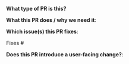 **What type of PR is this?**
<!--
Add one of the following kinds:
/kind bug
/kind cleanup
/kind documentation
/kind feature
/kind design
/kind gep

Optionally add one or more of the following kinds if applicable:
/kind api-change
/kind deprecation
/kind failing-test
/kind flake
/kind regression
-->

**What this PR does / why we need it**:

**Which issue(s) this PR fixes**:
<!--
*Automatically closes linked issue when PR is merged.
Usage: `Fixes #<issue number>`, or `Fixes (paste link of issue)`.
-->
Fixes #

**Does this PR introduce a user-facing change?**:
<!--
If no, just write "NONE" in the release-note block below.
If yes, please enter a release note below:
-->
```release-note

```
